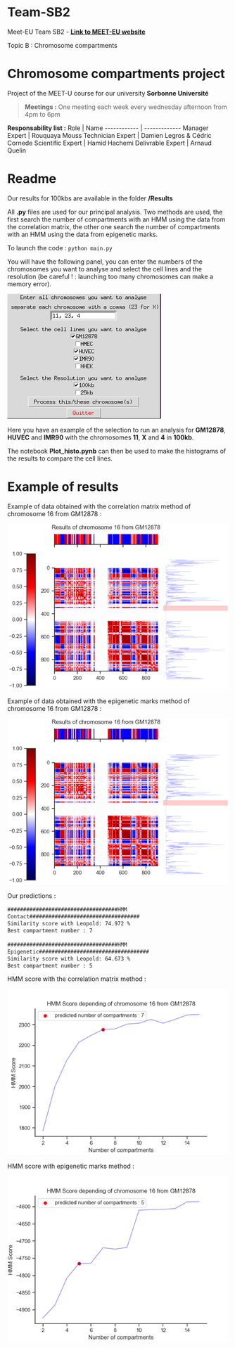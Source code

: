 # Team-SB2

Meet-EU Team SB2 - 
**[Link to MEET-EU website](https://hdsu-bioquant.github.io/meet-eu-2021/)**

Topic B : Chromosome compartments

# Chromosome compartments project

Project of the MEET-U course for our university __Sorbonne Université__


> **Meetings :**
> One meeting each week every wednesday afternoon from 4pm to 6pm

**Responsability list :**
Role | Name
------------ | -------------
Manager Expert | Rouquaya Mouss
Technician Expert | Damien Legros & Cédric Cornede
Scientific Expert | Hamid Hachemi
Delivrable Expert | Arnaud Quelin

# Readme

Our results for 100kbs are available in the folder **/Results**

All **.py** files are used for our principal analysis. Two methods are used, the first search the number of compartments with an HMM using the data from the correlation matrix, the other one search the number of compartments with an HMM using the data from epigenetic marks.

To launch the code : `python main.py`

You will have the following panel, you can enter the numbers of the chromosomes you want to analyse and select the cell lines and the resolution (be careful ! : launching too many chromosomes can make a memory error).

![panel](https://raw.githubusercontent.com/meet-eu-21/Team-SB2/main/screenshots/panel.png)

Here you have an example of the selection to run an analysis for **GM12878**, **HUVEC** and **IMR90** with the chromosomes **11**, **X** and **4** in **100kb**.

The notebook **Plot_histo.pynb** can then be used to make the histograms of the results to compare the cell lines.

# Example of results

Example of data obtained with the correlation matrix method of chromosome 16 from GM12878 :

![corrcontact](https://raw.githubusercontent.com/meet-eu-21/Team-SB2/main/Results/GM12878/16/100/HMM%20Contact%20All%20Results.png)

Example of data obtained with the epigenetic marks method of chromosome 16 from GM12878 :

![correpigenetic](https://raw.githubusercontent.com/meet-eu-21/Team-SB2/main/Results/GM12878/16/100/HMM%20Epigenetic%20All%20Results.png)

Our predictions :
```
###################################HMM Contact###################################
Similarity score with Leopold: 74.972 %
Best compartment number : 7

###################################HMM Epigenetic###################################
Similarity score with Leopold: 64.673 %
Best compartment number : 5
```

HMM score with the correlation matrix method :

![hmmcontact](https://github.com/meet-eu-21/Team-SB2/blob/main/Results/GM12878/16/100/HMM%20Contact%20compartments.png?raw=true)

HMM score with epigenetic marks method :

![hmmepigenetic](https://github.com/meet-eu-21/Team-SB2/blob/main/Results/GM12878/16/100/HMM%20Epigenetic%20compartments.png?raw=true)

